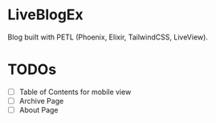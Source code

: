 # LiveBlogEx

Blog built with PETL (Phoenix, Elixir, TailwindCSS, LiveView).

# TODOs

- [ ] Table of Contents for mobile view
- [ ] Archive Page
- [ ] About Page

